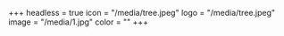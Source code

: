 +++
headless = true
icon = "/media/tree.jpeg"
logo = "/media/tree.jpeg"
image = "/media/1.jpg"
color = ""
+++
